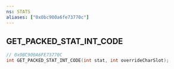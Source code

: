 ```yaml
---
ns: STATS
aliases: ["0x0bc900a6fe73770c"]
---
```

## GET_PACKED_STAT_INT_CODE

```c
// 0x0BC900A6FE73770C
int GET_PACKED_STAT_INT_CODE(int stat, int overrideCharSlot);
```

